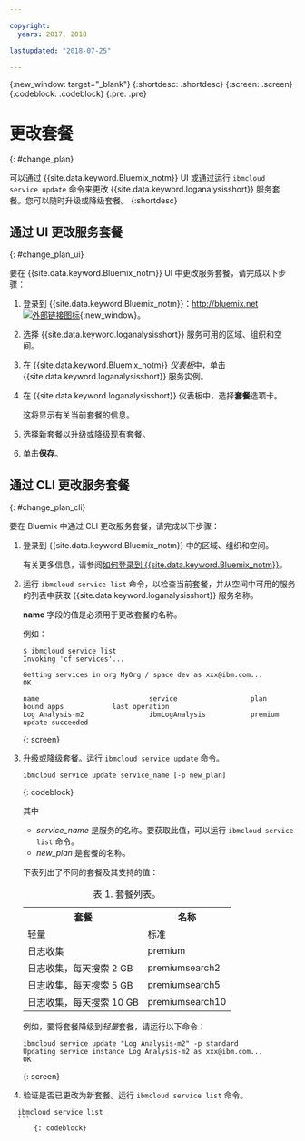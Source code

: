 ```yaml
---

copyright:
  years: 2017, 2018

lastupdated: "2018-07-25"

---
```



{:new_window: target="_blank"}
{:shortdesc: .shortdesc}
{:screen: .screen}
{:codeblock: .codeblock}
{:pre: .pre}


# 更改套餐
{: #change_plan}

可以通过 {{site.data.keyword.Bluemix_notm}} UI 或通过运行 `ibmcloud service update` 命令来更改 {{site.data.keyword.loganalysisshort}} 服务套餐。您可以随时升级或降级套餐。
{:shortdesc}

## 通过 UI 更改服务套餐
{: #change_plan_ui}

要在 {{site.data.keyword.Bluemix_notm}} UI 中更改服务套餐，请完成以下步骤：

1. 登录到 {{site.data.keyword.Bluemix_notm}}：[http://bluemix.net ![外部链接图标](../../../icons/launch-glyph.svg "外部链接图标")](http://bluemix.net){:new_window}。 

2. 选择 {{site.data.keyword.loganalysisshort}} 服务可用的区域、组织和空间。  

3. 在 {{site.data.keyword.Bluemix_notm}} *仪表板*中，单击 {{site.data.keyword.loganalysisshort}} 服务实例。 
    
4. 在 {{site.data.keyword.loganalysisshort}} 仪表板中，选择**套餐**选项卡。

    这将显示有关当前套餐的信息。
	
5. 选择新套餐以升级或降级现有套餐。 

6. 单击**保存**。




## 通过 CLI 更改服务套餐
{: #change_plan_cli}

要在 Bluemix 中通过 CLI 更改服务套餐，请完成以下步骤：

1. 登录到 {{site.data.keyword.Bluemix_notm}} 中的区域、组织和空间。 

    有关更多信息，请参阅[如何登录到 {{site.data.keyword.Bluemix_notm}}](/docs/services/CloudLogAnalysis/qa/cli_qa.html#login)。
	
2. 运行 `ibmcloud service list` 命令，以检查当前套餐，并从空间中可用的服务的列表中获取 {{site.data.keyword.loganalysisshort}} 服务名称。 

    **name** 字段的值是必须用于更改套餐的名称。 

    例如：
	
	```
	$ ibmcloud service list
    Invoking 'cf services'...

    Getting services in org MyOrg / space dev as xxx@ibm.com...
    OK

    name                           service                  plan             bound apps            last operation
    Log Analysis-m2                ibmLogAnalysis           premium                                update succeeded
    ```
	{: screen}
    
3. 升级或降级套餐。运行 `ibmcloud service update` 命令。
    
	```
	ibmcloud service update service_name [-p new_plan]
	```
	{: codeblock}
	
	其中 
	
	* *service_name* 是服务的名称。要获取此值，可以运行 `ibmcloud service list` 命令。
	* *new_plan* 是套餐的名称。
	
	下表列出了不同的套餐及其支持的值：
	
	<table>
	  <caption>表 1. 套餐列表。</caption>
	  <tr>
	    <th>套餐</th>
	    <th>名称</th>
	  </tr>
	  <tr>
	    <td>轻量</td>
	    <td>标准</td>
	  </tr>
	  <tr>
	    <td>日志收集</td>
	    <td>premium</td>
	  </tr>
	  <tr>
	    <td>日志收集，每天搜索 2 GB</td>
	    <td>premiumsearch2</td>
	  </tr>
	  <tr>
	    <td>日志收集，每天搜索 5 GB</td>
	    <td>premiumsearch5</td>
	  </tr>
	  <tr>
	    <td>日志收集，每天搜索 10 GB</td>
	    <td>premiumsearch10</td>
	  </tr>
	</table>
	
	例如，要将套餐降级到*轻量*套餐，请运行以下命令：
	
	```
	ibmcloud service update "Log Analysis-m2" -p standard
    Updating service instance Log Analysis-m2 as xxx@ibm.com...
    OK
	```
	{: screen}

4. 验证是否已更改为新套餐。运行 `ibmcloud service list` 命令。

  ```
	ibmcloud service list
	```
	    {: codeblock}

    





